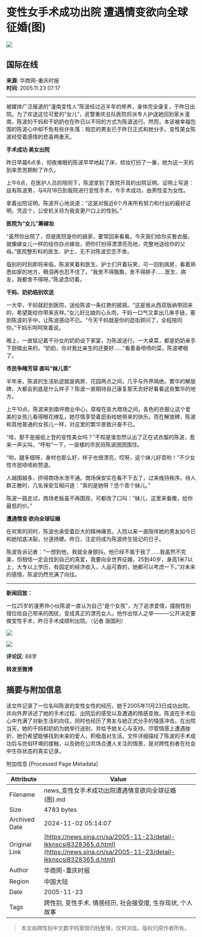 # 变性女手术成功出院 遭遇情变欲向全球征婚(图)

![](//n.sinaimg.cn/sinakd10200/360/w180h180/20221208/b0a9-96bff058837bb3a4d8d2d4bca94a4cdb.jpg)

## 国际在线

**来源**: 华商网-重庆时报  
**时间**: 2005.11.23 07:17

---

被媒体广泛报道的“潼南变性人”陈波经过近半年的修养，身体完全康复，于昨日出院。为了欢送这位可爱的“女儿”，武警重庆总队医院将派专人护送她回到家乡潼南，陈波的干妈和干奶奶也在昨日以不同的方式为陈波送行。然而，本该被幸福包围的陈波心中却不免有些许失落：相恋的男友已于昨日正式和她分手。变性美女陈波经受着感情的悲喜两重天。

**手术成功 美女出院**

昨日早晨6点多，彻夜难眠的陈波早早地起了床，梳妆打扮了一番，她为这一天的到来苦苦期盼了许久。

上午8点，在医护人员的陪同下，陈波拿到了医院开具的出院证明。证明上写道：兹有陈波男，与6月18日到我院进行变性手术，今手术成功，由男性变为女性。

拿着出院证明，陈波开心地说道：“这是对我近6个月来所有努力和付出的最好证明，凭这个，公安机关将为我变更户口上的性别。”

**医院为“女儿”筹嫁妆**

“虽然你出院了，但是医院是你的娘家，要常回来看看。今天我们给你买套衣服，就像嫁女儿一样的给你办点嫁妆，把你打扮得漂漂亮亮地，完整地送给你的父母。”医院整形科的医生、护士，无不对陈波恋恋不舍。

临别的时刻即将来临，陈波笑着和医生、护士们开着玩笑，可一回到病房，看着熟悉如家的地方，眼泪再也忍不住了。“我舍不得飘飘，舍不得胖子……医生、病友，我都舍不得呀。”陈波念叨着。

**干妈、奶奶临别欢送**

一大早，干妈就赶到医院，送给陈波一条红艳的披肩。“这是我从西双版纳带回来的，希望能给你带来吉祥。”女儿好比娘的心头肉，干妈一口气又拿出几串手链，塞到陈波的手中，让陈波感动不已。“今天干妈就是你的逛街顾问了，全程陪同你。”干妈乐呵呵笑着说。

晚上，一直惦记着干孙女的奶奶设下家宴，为陈波送行。一大桌菜，都是奶奶亲手下厨做出来的。“奶奶，你对我比亲生的还要好……”看着香喷喷的菜，陈波哽咽了。

**市民争睹芳容 直叫“妹儿乖”**

半年来，陈波的生活轨迹就是病房、花园两点之间，几乎与外界隔绝。繁华的解放碑、大都会到底是什么样子？陈波一直期待自己康复那天去好好看看这些繁华的地方。

上午10点，陈波来到南坪商业中心，穿梭在各大商场之间，各色的衣服让这个爱美的女孩儿看得眼花缭乱，她尽情享受着逛街给她带来的快乐。而在解放碑，陈波和其他普通的女孩儿一样，对这里的繁华景致兴奋不已。

“哇，那不是报纸上登的变性美女吗？”不知是谁忽然认出了正在试衣服的陈波，惹来一声尖叫。“呼啦”一下，一层楼的市民将陈波团团围住。

“哟，腿多细呀，身材也那么好，样子也很漂亮，哎呀，这个妹儿好乖哟！”不少女性市民啧啧称赞道。

人越围越多，挤得商场水泄不通。商场保安实在看不下去了，过来维持秩序。待人群正散时，几名保安互相问道：“真的是她呀？恁个乖个妹儿。”

陈波一路走过，商场老板虽不再围观，可都改了口叫：“妹儿，这里来看撒，给你最低的价。”

**遭遇情变 欲向全球征婚**

在欢笑的同时，陈波也承受着巨大的精神痛苦。入院以来一直陪伴她的男友如今已和她彻底决裂，分道扬镳。昨日，注定将成为陈波终生铭记的日子。

陈波告诉记者：“一想到他，我就全身颤抖。他已经不属于我了……我虽然不完美，但相信一定会找到自己的真爱，我要向全世界征婚，25到40岁，身高1米7以上，大专以上学历，有固定的经济收入，人品可靠的，她都可以考虑一下。”对未来的感情，陈波仍然充满了向往。

---

**新闻回放：**

一位25岁的潼男帅小伙陈波一直认为自己“是个女孩”，为了追求爱情，摆脱性别错位给自己带来的困扰，变成真正的漂亮女人。他作出惊人之举———公开决定要做变性手术，昨日手术成顺利出院。（记者 唐国利）

![](//n.sinaimg.cn/default/2fb77759/20151125/320X320.png)

![](https://n.sinaimg.cn/default/80905340/20200331/sinalogo.png)

**评论区**: 88字

**转发至微博**

## 摘要与附加信息

<!-- tcd_abstract -->
该文件记录了一位名叫陈波的变性女性的经历，她于2005年11月23日成功出院，并向外界讲述了她的手术过程、出院后的感受以及遭遇的情感变故。陈波在手术后心中充满了对新生活的向往，同时也经历了男友与她正式分手的情感冲击。在出院当天，她的干妈和奶奶为她举行送别，并给予她关心与支持。尽管情感上遭遇挫折，她仍希望能够找到未来的爱人，积极面对生活。文件详细描绘了陈波的手术成功后与世俗环境的接触，以及她在公共场合遭人关注的情景，是对跨性别者在社会中生存状态的真实记录。
<!-- tcd_abstract_end -->

附加信息 [Processed Page Metadata]

| Attribute       | Value                                  |
|-----------------|----------------------------------------|
| Filename        | news_变性女手术成功出院遭遇情变欲向全球征婚(图).md                             |
| Size            | 4783 bytes                           |
| Archived Date   | 2024-11-02 05:14:07                             |
| Original Link   | [https://news.sina.cn/sa/2005-11-23/detail-ikknscsi8328365.d.html](https://news.sina.cn/sa/2005-11-23/detail-ikknscsi8328365.d.html)                       |
| Author          | 华商网-重庆时报                               |
| Region          | 中国大陆                               |
| Date            | 2005-11-23                                 |
| Tags            | 跨性别, 变性手术, 情感经历, 社会接受度, 生存现状, 个人故事                                 |
>
> 本文由跨性别中文数字档案馆归档整理，仅供浏览。版权归原作者所有。
>